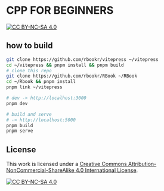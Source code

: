 # CPP FOR BEGINNERS

[![CC BY-NC-SA 4.0](https://camo.githubusercontent.com/7572a938f78b7dde0dbd741844b0b2bd7c031fdae63a420e0f80cbcd9911a154/68747470733a2f2f696d672e736869656c64732e696f2f62616467652f4c6963656e73652d434325323042592d2d4e432d2d5341253230342e302d6c69676874677265792e737667)](http://creativecommons.org/licenses/by-nc-sa/4.0/)

## how to build

```bash
git clone https://github.com/rbookr/vitepress ~/vitepress
cd ~/vitepress && pnpm install && pnpm build
# clone this repo
git clone https://github.com/rbookr/RBook ~/RBook
cd ~/Rbook && pnpm install
pnpm link ~/vitepress

# dev -> http://localhost:3000
pnpm dev

# build and serve
# -> http://localhost:5000
pnpm build
pnpm serve

```

## License

This work is licensed under a [Creative Commons Attribution-NonCommercial-ShareAlike 4.0 International License](http://creativecommons.org/licenses/by-nc-sa/4.0/).

[![CC BY-NC-SA 4.0](https://camo.githubusercontent.com/7af524e82af24d98f89dde7c9c9a3849af52e420a66da140b7c7ae92bf7512d5/68747470733a2f2f6c6963656e7365627574746f6e732e6e65742f6c2f62792d6e632d73612f342e302f38387833312e706e67)](http://creativecommons.org/licenses/by-nc-sa/4.0/)
